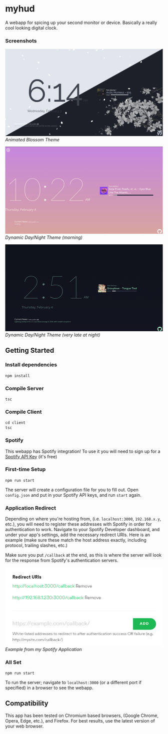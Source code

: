 # myhud

A webapp for spicing up your second monitor or device.
Basically a really cool looking digital clock.

### Screenshots

![Screenshot](https://github.com/iahuang/myhud/raw/main/readme_assets/screenshot.png)
*Animated Blossom Theme*

![Screenshot](https://github.com/iahuang/myhud/raw/main/readme_assets/cycle_day.png)
*Dynamic Day/Night Theme (morning)*

![Screenshot](https://github.com/iahuang/myhud/raw/main/readme_assets/cycle_evening.png)
*Dynamic Day/Night Theme (very late at night)*

## Getting Started

### Install dependencies
```
npm install
```

### Compile Server
```
tsc
```

### Compile Client
```
cd client
tsc
```
### Spotify
This webapp has Spotify integration! To use it you will need to sign up for a [Spotify API Key](https://developer.spotify.com/dashboard/login) (it's free)

### First-time Setup
```
npm run start
```
The server will create a configuration file for you to fill out. Open `config.json` and put in your Spotify API keys, and run `start` again.

### Application Redirect

Depending on where you're hosting from, (i.e. `localhost:3000`, `192.168.x.y`, etc.), you will need to register these addresses with Spotify in order for authentication to work. Navigate to your Spotify Developer dashboard, and under your app's settings, add the necessary redirect URIs. Here is an example (make sure these match the host address exactly, including protocol, trailing slashes, etc.)

Make sure you put `/callback` at the end, as this is where the server will look for the response from Spotify's authentication servers.

![Screenshot](https://github.com/iahuang/myhud/raw/main/readme_assets/spotify_reg_guide.png)
*Example from my Spotify Application*

### All Set
```
npm run start
```
To run the server; navigate to `localhost:3000` (or a different port if specified) in a browser to see the webapp.

## Compatibility

This app has been tested on Chromium based browsers, (Google Chrome, Opera, Edge, etc.), and Firefox. For best results, use the latest version of your web browser.